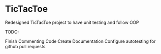 # TicTacToe

Redesigned TicTacToe project to have unit testing and follow OOP

TODO:

Finish Commenting Code
Create Documentation
Configure autotesting for github pull requests
